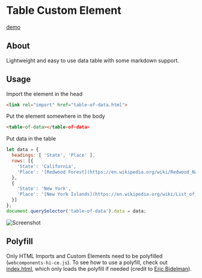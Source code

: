 # Table Custom Element
[demo](https://zvakanaka.github.io/table-of-data)
## About
Lightweight and easy to use data table with some markdown support.
## Usage
Import the element in the head
```html
<link rel="import" href="table-of-data.html">
```
Put the element somewhere in the body
```html
<table-of-data></table-of-data>
```
Put data in the table
```javascript
let data = {
  headings: [ 'State', 'Place' ],
  rows: [{
    'State': 'California',
    'Place': '[Redwood Forest](https://en.wikipedia.org/wiki/Redwood_National_and_State_Parks)'
  },
  {
    'State': 'New York',
    'Place': '[New York Islands](https://en.wikipedia.org/wiki/List_of_islands_of_New_York)'
  }]
};
document.querySelector('table-of-data').data = data;
```
![Screenshot](http://i.imgur.com/Wi9b2Jy.png)
## Polyfill
Only HTML Imports and Custom Elements need to be polyfilled (`webcomponents-hi-ce.js`). To see how to use a polyfill, check out [index.html](https://github.com/zvakanaka/table-of-data/blob/master/index.html#L29-L56), which only loads the polyfill if needed (credit to [Eric Bidelman](https://gist.github.com/ebidel/1d5ede1e35b6f426a2a7)).
